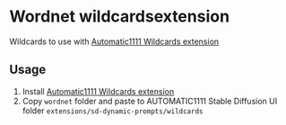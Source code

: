 # Wordnet wildcardsextension

Wildcards to use with [Automatic1111 Wildcards extension](https://github.com/AUTOMATIC1111/stable-diffusion-webui-wildcards "Wildcards Homepage")

## Usage

1. Install [Automatic1111 Wildcards extension](https://github.com/AUTOMATIC1111/stable-diffusion-webui-wildcards "Wildcards Homepage")
2. Copy `wordnet` folder and paste to AUTOMATIC1111 Stable Diffusion UI folder `extensions/sd-dynamic-prompts/wildcards`
